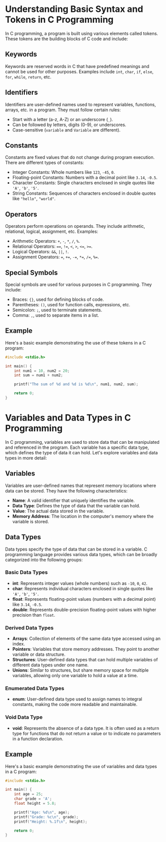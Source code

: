 #

# Understanding Basic Syntax and Tokens in C Programming

In C programming, a program is built using various elements called tokens. These tokens are the building blocks of C code and include:

## Keywords

Keywords are reserved words in C that have predefined meanings and cannot be used for other purposes. Examples include `int`, `char`, `if`, `else`, `for`, `while`, `return`, etc.

## Identifiers

Identifiers are user-defined names used to represent variables, functions, arrays, etc. in a program. They must follow certain rules:

- Start with a letter (a-z, A-Z) or an underscore (`_`).
- Can be followed by letters, digits (0-9), or underscores.
- Case-sensitive (`variable` and `Variable` are different).

## Constants

Constants are fixed values that do not change during program execution. There are different types of constants:

- Integer Constants: Whole numbers like `123`, `-45`, `0`.
- Floating-point Constants: Numbers with a decimal point like `3.14`, `-0.5`.
- Character Constants: Single characters enclosed in single quotes like `'A'`, `'b'`, `'5'`.
- String Constants: Sequences of characters enclosed in double quotes like `"hello"`, `"world"`.

## Operators

Operators perform operations on operands. They include arithmetic, relational, logical, assignment, etc. Examples:

- Arithmetic Operators: `+`, `-`, `*`, `/`, `%`.
- Relational Operators: `==`, `!=`, `<`, `>`, `<=`, `>=`.
- Logical Operators: `&&`, `||`, `!`.
- Assignment Operators: `=`, `+=`, `-=`, `*=`, `/=`, `%=`.

## Special Symbols

Special symbols are used for various purposes in C programming. They include:

- Braces: `{}`, used for defining blocks of code.
- Parentheses: `()`, used for function calls, expressions, etc.
- Semicolon: `;`, used to terminate statements.
- Comma: `,`, used to separate items in a list.

## Example

Here's a basic example demonstrating the use of these tokens in a C program:

```c
#include <stdio.h>

int main() {
    int num1 = 10, num2 = 20;
    int sum = num1 + num2;

    printf("The sum of %d and %d is %d\n", num1, num2, sum);

    return 0;
}
```

#

# Variables and Data Types in C Programming

In C programming, variables are used to store data that can be manipulated and referenced in the program. Each variable has a specific data type, which defines the type of data it can hold. Let's explore variables and data types in more detail:

## Variables

Variables are user-defined names that represent memory locations where data can be stored. They have the following characteristics:

- **Name**: A valid identifier that uniquely identifies the variable.
- **Data Type**: Defines the type of data that the variable can hold.
- **Value**: The actual data stored in the variable.
- **Memory Address**: The location in the computer's memory where the variable is stored.

## Data Types

Data types specify the type of data that can be stored in a variable. C programming language provides various data types, which can be broadly categorized into the following groups:

### Basic Data Types

- **int**: Represents integer values (whole numbers) such as `-10`, `0`, `42`.
- **char**: Represents individual characters enclosed in single quotes like `'A'`, `'b'`, `'5'`.
- **float**: Represents floating-point values (numbers with a decimal point) like `3.14`, `-0.5`.
- **double**: Represents double-precision floating-point values with higher precision than `float`.

### Derived Data Types

- **Arrays**: Collection of elements of the same data type accessed using an index.
- **Pointers**: Variables that store memory addresses. They point to another variable or data structure.
- **Structures**: User-defined data types that can hold multiple variables of different data types under one name.
- **Unions**: Similar to structures, but share memory space for multiple variables, allowing only one variable to hold a value at a time.

### Enumerated Data Types

- **enum**: User-defined data type used to assign names to integral constants, making the code more readable and maintainable.

### Void Data Type

- **void**: Represents the absence of a data type. It is often used as a return type for functions that do not return a value or to indicate no parameters in a function declaration.

## Example

Here's a basic example demonstrating the use of variables and data types in a C program:

```c
#include <stdio.h>

int main() {
    int age = 25;
    char grade = 'A';
    float height = 5.8;

    printf("Age: %d\n", age);
    printf("Grade: %c\n", grade);
    printf("Height: %.1f\n", height);

    return 0;
}
```
